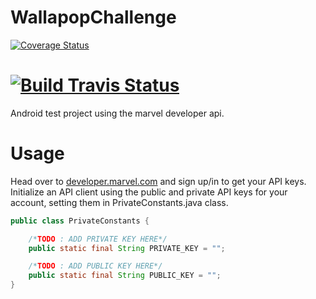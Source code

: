 # WallapopChallenge


<a href='https://coveralls.io/github/SammyJankis/WallapopChallenge?branch=develop'><img src='https://coveralls.io/repos/github/SammyJankis/WallapopChallenge/badge.svg?branch=develop' alt='Coverage Status' /></a>

<a href='https://travis-ci.org/SammyJankis/WallapopChallenge/builds'><img src='https://travis-ci.org/SammyJankis/WallapopChallenge.svg?branch=develop' alt='Build Travis Status' /></a>
==========
Android test project using the marvel developer api.

# Usage

Head over to [developer.marvel.com](http://developer.marvel.com) and sign up/in
to get your API keys. Initialize an API client using the public and private API keys for your
account, setting them in PrivateConstants.java class.

```java
public class PrivateConstants {

    /*TODO : ADD PRIVATE KEY HERE*/
    public static final String PRIVATE_KEY = "";

    /*TODO : ADD PUBLIC KEY HERE*/
    public static final String PUBLIC_KEY = "";
}
```